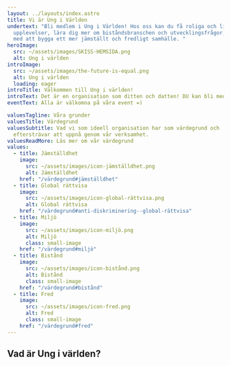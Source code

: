 ```yaml
---
layout: ../layouts/index.astro
title: Vi är Ung i Världen
undertext: "Bli medlem i Ung i Världen! Hos oss kan du få roliga och livslånga
  upplevelser, lära dig mer om biståndsbranschen och utvecklingsfrågor, och vara
  med att bygga ett mer jämställt och fredligt samhälle. "
heroImage:
  src: ~/assets/images/SKISS-HEMSIDA.png
  alt: Ung i världen
introImage:
  src: ~/assets/images/the-future-is-equal.png
  alt: Ung i världen
  loading: eager
introTitle: Välkommen till Ung i världen!
introText: Det är en organisation som ditten och datten! DU kan bli med och här nedanför är länkar till våra sociala kanaler. Nej det är det inte förresten det är en länk till om oss.
eventText: Alla är välkomna på våra event =)

valuesTagline: Våra grunder
valuesTitle: Värdegrund
valuesSubtitle: Vad vi som ideell organisation har som värdegrund och
  eftersträvar att uppnå genom vår verksamhet.
valuesReadMore: Läs mer om vår värdegrund
values:
  - title: Jämställdhet
    image:
      src: ~/assets/images/icon-jämställdhet.png
      alt: Jämställdhet
    href: "/värdegrund#jämställdhet"
  - title: Global rättvisa
    image:
      src: ~/assets/images/icon-global-rättvisa.png
      alt: Global rättvisa
    href: "/värdegrund#anti-diskriminering--global-rättvisa"
  - title: Miljö
    image:
      src: ~/assets/images/icon-miljö.png
      alt: Miljö
      class: small-image
    href: "/värdegrund#miljö"
  - title: Bistånd
    image:
      src: ~/assets/images/icon-bistånd.png
      alt: Bistånd
      class: small-image
    href: "/värdegrund#bistånd"
  - title: Fred
    image:
      src: ~/assets/images/icon-fred.png
      alt: Fred
      class: small-image
    href: "/värdegrund#fred"
---
```


## Vad är Ung i världen?

